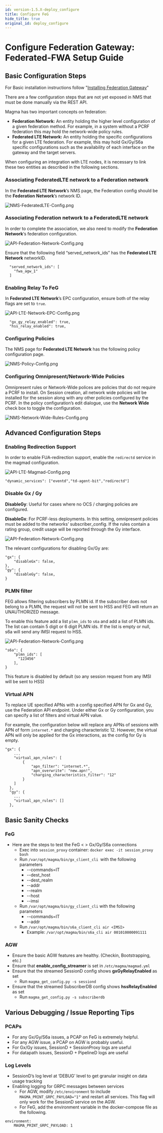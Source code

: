 ```yaml
---
id: version-1.5.X-deploy_configure
title: Configure FeG
hide_title: true
original_id: deploy_configure
---
```


# Configure Federation Gateway: Federated-FWA Setup Guide

## Basic Configuration Steps

For Basic installation instructions follow "[Installing Federation Gateway](../feg/deploy_install.md)"

There are a few configuration steps that are not yet exposed in NMS that must be done manually via the REST API.

Magma has two important concepts on federation:

* **Federation Network:** An entity holding the higher level configuration of a given federation method. For example, in a system without a PCRF federation this may hold the network-wide policy rules.
* **Federated LTE Network:** An entity holding the specific configurations for a given LTE federation. For example, this may hold Gx/Gy/S6a specific configurations such as the availability of each interface on the gateway and the target servers.

When configuring an integration with LTE nodes, it is necessary to link these two entities as described in the following sections.

### Associating FederatedLTE network to a Federation network

In the **Federated LTE** **Network**’s NMS page, the Federation config should be the **Federation** **Network**’s network ID.

![NMS-FederatedLTE-Config.png](../../../docs/assets/feg/NMS-FederatedLTE-Config.png)

### Associating Federation network to a FederatedLTE network

In order to complete the association, we also need to modify the **Federation Network**‘s federation configuration.

![API-Federation-Network-Config.png](../../../docs/assets/feg/API-Federation-Network-Config.png)

Ensure that the following field “served_network_ids” has the **Federated LTE** **Network** networkID.

```
  "served_network_ids": [
    "fwa_agw_1"
  ]
```

### Enabling Relay To FeG

In **Federated LTE** **Network**’s EPC configuration, ensure both of the relay flags are set to `true`.

![API-LTE-Network-EPC-Config.png](../../../docs/assets/feg/API-LTE-Network-EPC-Config.png)
```
  "gx_gy_relay_enabled": true,
  "hss_relay_enabled": true,
```

### Configuring Policies

The NMS page for  **Federated LTE Network** has the following policy configuration page.

![NMS-Policy-Config.png](../../../docs/assets/feg/NMS-Policy-Config.png)

### Configuring Omnipresent/Network-Wide Policies

Omnipresent rules or Network-Wide polices are policies that do not require a PCRF to install. On Session creation, all network wide policies will be installed for the session along with any other policies configured by the PCRF.
In the policy configuration’s edit dialogue, use the **Network Wide** check box to toggle the configuration.

![NMS-Network-Wide-Rules-Config.png](../../../docs/assets/feg/NMS-Network-Wide-Rules-Config.png)


## Advanced Configuration Steps

### Enabling Redirection Support

In order to enable FUA-redirection support, enable the `redirectd` service in the magmad configuration.

![API-LTE-Magmad-Config.png](../../../docs/assets/feg/API-LTE-Magmad-Config.png)
```
"dynamic_services": ["eventd","td-agent-bit","redirectd"]
```

### Disable Gx / Gy

**DisableGy**: Useful for cases where no OCS / charging policies are configured.

**DisableGx**: For PCRF-less deployments. In this setting, omnipresent policies must be added to the networks’ subscriber_config. If the rules contain a rating group, credit usage will be reported through the Gy interface.

![API-Federation-Network-Config.png](../../../docs/assets/feg/API-Federation-Network-Config.png)

The relevant configurations for disabling Gx/Gy are:

```
"gx": {
    "disableGx": false,
},
"gy": {
    "disableGy": false,
}
```



### PLMN filter

FEG allows filtering subscribers by PLMN id. If the subscriber does not belong
to a PLMN, the request will not be sent to HSS and FEG will return an
UNAUTHORIZED message.

To enable this feature add a list `plmn_ids` to `s6a` and add a list of PLMN
ids. The list can contain 5 digit or 6 digit PLMN ids. If the list is empty or
null, s6a will send any IMSI request to HSS.

![API-Federation-Network-Config.png](../../../docs/assets/feg/API-Federation-Network-Config.png)

```
"s6a": {
    "plmn_ids": [
      "123456"
    ],
}
```

This feature is disabled by default (so any session request from any IMSI will be sent to HSS)

### Virtual APN
To replace UE specified APNs with a config specified APN for Gx and Gy, use the
Federation API endpoint.
Under either Gx or Gy configuration, you can specify a list of filters and
virtual APN value.

For example, the configuration below will replace any APNs of sessions with
APN of form `internet.*` and charging characteristic 12. However, the virtual
APN will only be applied for the Gx interactions, as the config for Gy is empty.
```
"gx": {
    ...
    "virtual_apn_rules": [
        {
            "apn_filter": "internet.*",
            "apn_overwrite": "new.apn!",
            "charging_characteristics_filter": "12"
        }
    ]
  },
  "gy": {
    ...
    "virtual_apn_rules": []
  },
```

## Basic Sanity Checks

### FeG

* Here are the steps to test the FeG <  > Gx/Gy/S6a connections
    * Exec into `session_proxy` container: `docker exec -it session_proxy bash`
    * Run `/var/opt/magma/bin/gx_client_cli `with the following parameters
        * --commands=IT
        * --dest_host
        * --dest_realm
        * --addr
        * --realm
        * --host
        * --imsi
    * Run `/var/opt/magma/bin/gy_client_cli` with the following parameters
        * --commands=IT
        * --addr
    * Run `/var/opt/magma/bin/s6a_client_cli air <IMSI>`
        * Example: `/var/opt/magma/bin/s6a_cli air 001010000091111`

### AGW

* Ensure the basic AGW features are healthy. (Checkin, Bootstrapping, etc.)
* Ensure that **enable_config_streamer** is set in `/etc/magma/magmad.yml`
* Ensure that the streamed SessionD config shows **gxGyRelayEnabled** as set
    * Run `magma_get_config.py -s sessiond`
* Ensure that the streamed SubscriberDB config shows **hssRelayEnabled** as set
    * Run `magma_get_config.py -s subscriberdb`

## Various Debugging / Issue Reporting Tips

### PCAPs

* For any Gx/Gy/S6a issues, a PCAP on FeG is extremely helpful.
* For any AGW issue, a PCAP on AGW is probably useful.
* For Gx/Gy issues, SessionD + SessionProxy logs are useful
* For datapath issues, SessionD + PipelineD logs are useful



### Log Levels

* SessionD’s log level at ‘DEBUG’ level to get granular insight on data usage tracking
* Enabling logging for GRPC messages between services
    * For AGW, modify `/etc/environment` to include `MAGMA_PRINT_GRPC_PAYLOAD="1"` and restart all services. This flag will only work for the SessionD service on the AGW.
    * For FeG, add the environment variable in the docker-compose file as the following.
```
environment:
    MAGMA_PRINT_GRPC_PAYLOAD: 1
```
